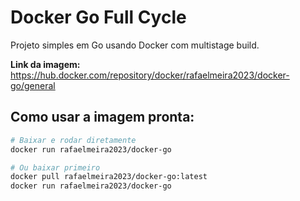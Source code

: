 # Docker Go Full Cycle

Projeto simples em Go usando Docker com multistage build.

**Link da imagem:** https://hub.docker.com/repository/docker/rafaelmeira2023/docker-go/general

## Como usar a imagem pronta:

```bash
# Baixar e rodar diretamente
docker run rafaelmeira2023/docker-go

# Ou baixar primeiro
docker pull rafaelmeira2023/docker-go:latest
docker run rafaelmeira2023/docker-go
